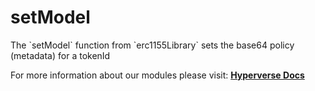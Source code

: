 # setModel

<p> The `setModel` function from `erc1155Library` sets the base64 policy (metadata) for a tokenId</p>

For more information about our modules please visit: [**Hyperverse Docs**](docs.hyperverse.dev)
